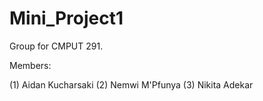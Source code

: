 # Mini_Project1

Group for CMPUT 291.

Members:

(1) Aidan Kucharsaki
(2) Nemwi M'Pfunya
(3) Nikita Adekar
